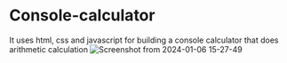 # Console-calculator
It uses html, css and javascript for building a console calculator that does arithmetic calculation
![Screenshot from 2024-01-06 15-27-49](https://github.com/Ielfran/Console-calculator/assets/122223878/d741bcdc-2e5c-4deb-8634-d5922ebbd64b)
